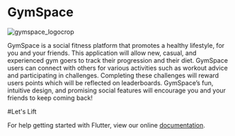 # GymSpace
![gymspace_logocrop](https://user-images.githubusercontent.com/26011878/53591832-d09b4980-3b49-11e9-9507-2e05c37c8ab1.png)



GymSpace is a social fitness platform that promotes a healthy lifestyle, for you and your friends. This application will allow new, casual, and experienced gym goers to track their progression and their diet. GymSpace users can connect with others for various activities such as workout advice and participating in challenges. Completing these challenges will reward users points which will be reflected on leaderboards. GymSpace’s fun, intuitive design, and promising social features will encourage you and your friends to keep coming back!

#Let's Lift

For help getting started with Flutter, view our online
[documentation](https://flutter.io/).
